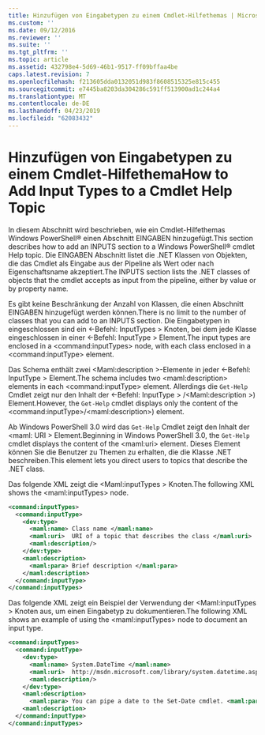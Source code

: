 ```yaml
---
title: Hinzufügen von Eingabetypen zu einem Cmdlet-Hilfethemas | Microsoft-Dokumentation
ms.custom: ''
ms.date: 09/12/2016
ms.reviewer: ''
ms.suite: ''
ms.tgt_pltfrm: ''
ms.topic: article
ms.assetid: 432798e4-5d69-46b1-9517-ff09bffaa4be
caps.latest.revision: 7
ms.openlocfilehash: f213605dda0132051d983f8608515325e815c455
ms.sourcegitcommit: e7445ba8203da304286c591ff513900ad1c244a4
ms.translationtype: MT
ms.contentlocale: de-DE
ms.lasthandoff: 04/23/2019
ms.locfileid: "62083432"
---
```

# <a name="how-to-add-input-types-to-a-cmdlet-help-topic"></a><span data-ttu-id="cad0f-102">Hinzufügen von Eingabetypen zu einem Cmdlet-Hilfethema</span><span class="sxs-lookup"><span data-stu-id="cad0f-102">How to Add Input Types to a Cmdlet Help Topic</span></span>

<span data-ttu-id="cad0f-103">In diesem Abschnitt wird beschrieben, wie ein Cmdlet-Hilfethemas Windows PowerShell® einen Abschnitt EINGABEN hinzugefügt.</span><span class="sxs-lookup"><span data-stu-id="cad0f-103">This section describes how to add an INPUTS section to a Windows PowerShell® cmdlet Help topic.</span></span> <span data-ttu-id="cad0f-104">Die EINGABEN Abschnitt listet die .NET Klassen von Objekten, die das Cmdlet als Eingabe aus der Pipeline als Wert oder nach Eigenschaftsname akzeptiert.</span><span class="sxs-lookup"><span data-stu-id="cad0f-104">The INPUTS section lists the .NET classes of objects that the cmdlet accepts as input from the pipeline, either by value or by property name.</span></span>

<span data-ttu-id="cad0f-105">Es gibt keine Beschränkung der Anzahl von Klassen, die einen Abschnitt EINGABEN hinzugefügt werden können.</span><span class="sxs-lookup"><span data-stu-id="cad0f-105">There is no limit to the number of classes that you can add to an INPUTS section.</span></span> <span data-ttu-id="cad0f-106">Die Eingabetypen in eingeschlossen sind ein \<-Befehl: InputTypes > Knoten, bei dem jede Klasse eingeschlossen in einer \<-Befehl: InputType > Element.</span><span class="sxs-lookup"><span data-stu-id="cad0f-106">The input types are enclosed in a \<command:inputTypes> node, with each class enclosed in a  \<command:inputType> element.</span></span>

<span data-ttu-id="cad0f-107">Das Schema enthält zwei \<Maml:description >-Elemente in jeder \<-Befehl: InputType > Element.</span><span class="sxs-lookup"><span data-stu-id="cad0f-107">The schema includes two \<maml:description> elements in each \<command:inputType> element.</span></span> <span data-ttu-id="cad0f-108">Allerdings die `Get-Help` Cmdlet zeigt nur den Inhalt der \<-Befehl: InputType > /\<Maml:description >) Element.</span><span class="sxs-lookup"><span data-stu-id="cad0f-108">However, the `Get-Help` cmdlet displays only the content of the \<command:inputType>/\<maml:description>) element.</span></span>

<span data-ttu-id="cad0f-109">Ab Windows PowerShell 3.0 wird das `Get-Help` Cmdlet zeigt den Inhalt der \<maml: URI > Element.</span><span class="sxs-lookup"><span data-stu-id="cad0f-109">Beginning in Windows PowerShell 3.0, the `Get-Help` cmdlet displays the content of the \<maml:uri> element.</span></span> <span data-ttu-id="cad0f-110">Dieses Element können Sie die Benutzer zu Themen zu erhalten, die die Klasse .NET beschreiben.</span><span class="sxs-lookup"><span data-stu-id="cad0f-110">This element lets you direct users to topics that describe the .NET class.</span></span>

<span data-ttu-id="cad0f-111">Das folgende XML zeigt die \<Maml:inputTypes > Knoten.</span><span class="sxs-lookup"><span data-stu-id="cad0f-111">The following XML shows the \<maml:inputTypes> node.</span></span>

```xml
<command:inputTypes>
  <command:inputType>
    <dev:type>
      <maml:name> Class name </maml:name>
      <maml:uri>  URI of a topic that describes the class </maml:uri>
      <maml:description/>
    </dev:type>
    <maml:description>
      <maml:para> Brief description </maml:para>
    </maml:description>
  </command:inputType>
</command:inputTypes>
```

<span data-ttu-id="cad0f-112">Das folgende XML zeigt ein Beispiel der Verwendung der \<Maml:inputTypes > Knoten aus, um einen Eingabetyp zu dokumentieren.</span><span class="sxs-lookup"><span data-stu-id="cad0f-112">The following XML shows an example of using the \<maml:inputTypes> node to document an input type.</span></span>

```xml
<command:inputTypes>
  <command:inputType>
    <dev:type>
      <maml:name> System.DateTime </maml:name>
      <maml:uri>  http://msdn.microsoft.com/library/system.datetime.aspx </maml:uri>
      <maml:description/>
    </dev:type>
    <maml:description>
      <maml:para> You can pipe a date to the Set-Date cmdlet. <maml:para>
    <maml:description>
  </command:inputType>
</command:inputTypes>
```